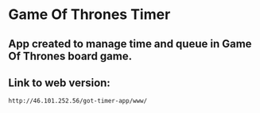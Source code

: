 # Game Of Thrones Timer

## App created to manage time and queue in Game Of Thrones board game.
## Link to web version:

`http://46.101.252.56/got-timer-app/www/`
